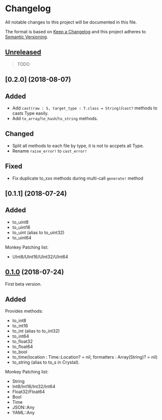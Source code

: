 # Changelog

All notable changes to this project will be documented in this file.

The format is based on [Keep a Changelog](http://keepachangelog.com/en/1.0.0/)
and this project adheres to [Semantic Versioning](http://semver.org/spec/v2.0.0.html).

## [Unreleased]

> TODO

## [0.2.0] (2018-08-07)

## Added

- Add `cast(raw : S, target_type : T.class = String)`/`cast?` methods to casts Type easily.
- Add `to_array`/`to_hash`/`to_string` methods.

## Changed

- Split all methods to each file by type, it is not to accpets all Type.
- Rename `raise_error!` to `cast_error!`

## Fixed

- Fix duplicate to_xxx methods during multi-call `generate!` method

## [0.1.1] (2018-07-24)

## Added

- to_uint8
- to_uint16
- to_uint (alias to to_uint32)
- to_uint64

Monkey Patching list:

- UInt8/UInt16/UInt32/UInt64

## [0.1.0] (2018-07-24)

First beta version.

## Added

Provides methods:

- to_int8
- to_int16
- to_int (alias to to_int32)
- to_int64
- to_float32
- to_float64
- to_bool
- to_time(location : Time::Location? = nil, formatters : Array(String)? = nil)
- to_string (alias to to_s in Crystal).

Monkey Patching list:

- String
- Int8/Int16/Int32/Int64
- Float32/Float64
- Bool
- Time
- JSON::Any
- YAML::Any

[Unreleased]: https://github.com/icyleaf/popcorn/compare/v0.1.0...HEAD
[0.1.0]: https://github.com/icyleaf/popcorn/compare/25a00baffd41f4ac8a071330038916375904b46d...v0.1.0
